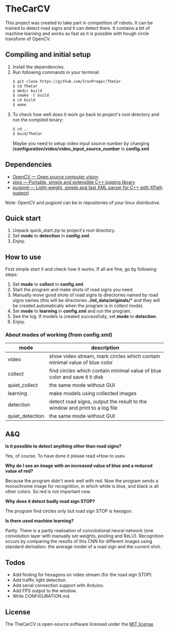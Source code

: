 # TheCarCV
This project was created to take part in competition of robots.
It can be trained to detect road signs and it can detect them.
It contains a bit of machine learning and works as fast as it is possible with hough circle transform of OpenCV. 

## Compiling and initial setup

1. Install the dependencies.
2. Run following commands in your terminal: 
    ```sh
    $ git clone https://github.com/IronProger/TheCar
    $ cd TheCar
    $ mkdir build
    $ cmake -B build
    $ cd build
    $ make
    ```
3. To check how well does it work go back to project's root directory and run the compiled binary:
    ```sh
    $ cd ..
    $ buid/TheCar
    ```
    Maybe you need to setup video input source number by changing **/configuration/video/video_input_source_number** in **config.xml**
    
## Dependencies

* [OpenCV — Open source computer vision](http://opencv.org)
* [plog — Portable, simple and extensible C++ logging library](https://github.com/SergiusTheBest/plog)
* [pugixml — Light-weight, simple and fast XML parser for C++ with XPath support ](https://github.com/zeux/pugixml)

Note: OpenCV and pugixml can be in repositories of your linux distributive.

## Quick start

1. Unpack quick_start.zip to project's root directory.
2. Set **mode** to **detection** in **config.xml**.
3. Enjoy.

## How to use

First simple start it and check how it works. If all are fine, go by following steps:
1. Set **mode** to **collect** in **config.xml**.
2. Start the program and make shots of road signs you need.
3. Manually move good shots of road signs to directories named by road signs names
(this will be directories **./ml_data/originals/*** and they will be created automatically
when the program is in collect mode).
4. Set **mode** to **learning** in **config.xml** and run the program.
5. See the log. If models is created successfully, set **mode** to **detection**.
6. Enjoy.

### About modes of working (from config.xml)

| mode | description |
| --- | --- |
| video | show video stream, mark circles which contain minimal value of blue color |
| collect | find circles which contain minimal value of blue color and save it ti disk |
| quiet_collect | the same mode without GUI |
| learning | make models using collected images |
| detection | detect road signs, output the result to the window and print to a log file |
| quiet_detection | the same mode without GUI |

## A&Q

**Is it possible to detect anything other than road signs?**

Yes, of course. To have done it please read «How to use».

**Why do I see an image with an increased value of blue and a reduced value of red?**

Because the program didn't work well with red. Now the program sends a monochrome image
for recognition, in which white is blue, and black is all other colors.
So red is not important now.

**Why does it detect badly road sign STOP?**

The program find circles only but road sign STOP is hexagon.

**Is there used machine learning?**

Partly. There is a partly realisation of convolutional neural network (one convolution
layer with manually set weights, pooling and ReLU). Recognition occurs by comparing the results
of this CNN for different images using standard derivation: the average model of a road sign
and the current shot.

## Todos

* Add finding for hexagons on video stream  (for the road sign STOP).
* Add traffic light detection.
* Add serial connection support with Arduino.
* Add FPS output to the window.
* Write CONFIGURATION.md.

## License

The TheCarCV is open-source software licensed under the [MIT license](https://opensource.org/licenses/MIT).
